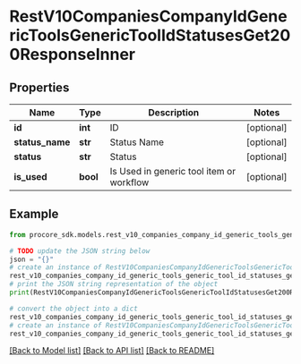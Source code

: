 # RestV10CompaniesCompanyIdGenericToolsGenericToolIdStatusesGet200ResponseInner


## Properties

Name | Type | Description | Notes
------------ | ------------- | ------------- | -------------
**id** | **int** | ID | [optional] 
**status_name** | **str** | Status Name | [optional] 
**status** | **str** | Status | [optional] 
**is_used** | **bool** | Is Used in generic tool item or workflow | [optional] 

## Example

```python
from procore_sdk.models.rest_v10_companies_company_id_generic_tools_generic_tool_id_statuses_get200_response_inner import RestV10CompaniesCompanyIdGenericToolsGenericToolIdStatusesGet200ResponseInner

# TODO update the JSON string below
json = "{}"
# create an instance of RestV10CompaniesCompanyIdGenericToolsGenericToolIdStatusesGet200ResponseInner from a JSON string
rest_v10_companies_company_id_generic_tools_generic_tool_id_statuses_get200_response_inner_instance = RestV10CompaniesCompanyIdGenericToolsGenericToolIdStatusesGet200ResponseInner.from_json(json)
# print the JSON string representation of the object
print(RestV10CompaniesCompanyIdGenericToolsGenericToolIdStatusesGet200ResponseInner.to_json())

# convert the object into a dict
rest_v10_companies_company_id_generic_tools_generic_tool_id_statuses_get200_response_inner_dict = rest_v10_companies_company_id_generic_tools_generic_tool_id_statuses_get200_response_inner_instance.to_dict()
# create an instance of RestV10CompaniesCompanyIdGenericToolsGenericToolIdStatusesGet200ResponseInner from a dict
rest_v10_companies_company_id_generic_tools_generic_tool_id_statuses_get200_response_inner_from_dict = RestV10CompaniesCompanyIdGenericToolsGenericToolIdStatusesGet200ResponseInner.from_dict(rest_v10_companies_company_id_generic_tools_generic_tool_id_statuses_get200_response_inner_dict)
```
[[Back to Model list]](../README.md#documentation-for-models) [[Back to API list]](../README.md#documentation-for-api-endpoints) [[Back to README]](../README.md)


